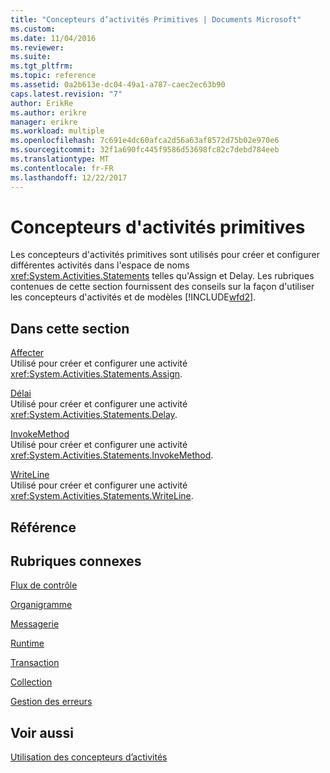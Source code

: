 ```yaml
---
title: "Concepteurs d’activités Primitives | Documents Microsoft"
ms.custom: 
ms.date: 11/04/2016
ms.reviewer: 
ms.suite: 
ms.tgt_pltfrm: 
ms.topic: reference
ms.assetid: 0a2b613e-dc04-49a1-a787-caec2ec63b90
caps.latest.revision: "7"
author: ErikRe
ms.author: erikre
manager: erikre
ms.workload: multiple
ms.openlocfilehash: 7c691e4dc60afca2d56a63af8572d75b02e970e6
ms.sourcegitcommit: 32f1a690fc445f9586d53698fc82c7debd784eeb
ms.translationtype: MT
ms.contentlocale: fr-FR
ms.lasthandoff: 12/22/2017
---
```

# <a name="primitives-activity-designers"></a>Concepteurs d'activités primitives
Les concepteurs d'activités primitives sont utilisés pour créer et configurer différentes activités dans l'espace de noms <xref:System.Activities.Statements> telles qu'Assign et Delay. Les rubriques contenues de cette section fournissent des conseils sur la façon d'utiliser les concepteurs d'activités et de modèles [!INCLUDE[wfd2](../workflow-designer/includes/wfd2_md.md)].  
  
## <a name="in-this-section"></a>Dans cette section  
 [Affecter](../workflow-designer/assign-activity-designer.md)  
 Utilisé pour créer et configurer une activité <xref:System.Activities.Statements.Assign>.  
  
 [Délai](../workflow-designer/delay-activity-designer.md)  
 Utilisé pour créer et configurer une activité <xref:System.Activities.Statements.Delay>.  
  
 [InvokeMethod](../workflow-designer/invokemethod-activity-designer.md)  
 Utilisé pour créer et configurer une activité <xref:System.Activities.Statements.InvokeMethod>.  
  
 [WriteLine](../workflow-designer/writeline-activity-designer.md)  
 Utilisé pour créer et configurer une activité <xref:System.Activities.Statements.WriteLine>.  
  
## <a name="reference"></a>Référence  
  
## <a name="related-sections"></a>Rubriques connexes  
 [Flux de contrôle](../workflow-designer/control-flow-activity-designers.md)  
  
 [Organigramme](../workflow-designer/flowchart-activity-designers.md)  
  
 [Messagerie](../workflow-designer/messaging-activity-designers.md)  
  
 [Runtime](../workflow-designer/runtime-activity-designers.md)  
  
 [Transaction](../workflow-designer/transaction-activity-designers.md)  
  
 [Collection](../workflow-designer/collection-activity-designers.md)  
  
 [Gestion des erreurs](../workflow-designer/error-handling-activity-designers.md)  
  
## <a name="see-also"></a>Voir aussi  
 [Utilisation des concepteurs d’activités](../workflow-designer/using-the-activity-designers.md)